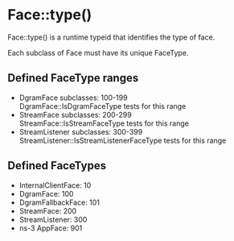 # Face::type()

Face::type() is a runtime typeid that identifies the type of face.

Each subclass of Face must have its unique FaceType.

## Defined FaceType ranges

* DgramFace subclasses: 100-199  
  DgramFace::IsDgramFaceType tests for this range
* StreamFace subclasses: 200-299  
  StreamFace::IsStreamFaceType tests for this range
* StreamListener subclasses: 300-399
  StreamListener::IsStreamListenerFaceType tests for this range

## Defined FaceTypes

* InternalClientFace: 10
* DgramFace: 100  
* DgramFallbackFace: 101
* StreamFace: 200  
* StreamListener: 300  
* ns-3 AppFace: 901

